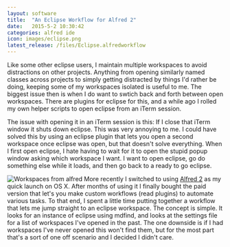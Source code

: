 ```yaml
---
layout: software
title:  "An Eclipse Workflow for Alfred 2"
date:   2015-5-2 10:30:42
categories: alfred ide
icon: images/eclipse.png
latest_release: /files/Eclipse.alfredworkflow
---
```

Like some other eclipse users, I maintain multiple workspaces to avoid distractions on other projects. Anything from opening similarly named classes across projects to simply getting distracted by things I'd rather be doing, keeping some of my workspaces isolated is useful to me. The biggest issue then is when I do want to swtich back and forth between open workspaces. There are plugins for eclipse for this, and a while ago I rolled my own helper scripts to open eclipse from an iTerm session. 

The issue with opening it in an iTerm session is this: If I close that iTerm window it shuts down eclipse. This was very annoying to me. I could have solved this by using an eclipse plugin that lets you open a second workspace once eclipse was open, but that doesn't solve everything. When I first open eclipse, I hate having to wait for it to open the stupid popup window asking which workspace I want. I want to open eclipse, go do something else while it loads, and then go back to a ready to go eclipse. 

![Workspaces from alfred]({{site.baseurl}}/images/alfred-eclipse/eclipse-workspaces.png)
More recently I switched to using [Alfred 2](http://alfredapp.com) as my quick launch on OS X. After months of using it I finally bought the paid version that let's you make custom workflows (read plugins) to automate various tasks. To that end, I spent a little time putting together a workflow that lets me jump straight to an eclipse workspace. The concept is simple. It looks for an instance of eclipse using mdfind, and looks at the settings file for a list of workspaces I've opened in the past. The one downside is if I had workspaces I've never opened this won't find them, but for the most part that's a sort of one off scenario and I decided I didn't care.